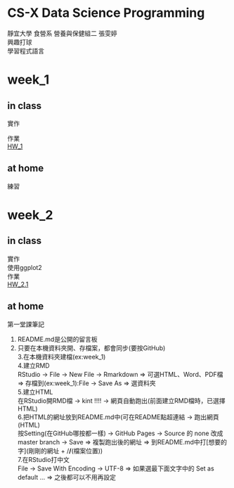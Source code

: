 # CS-X Data Science Programming
靜宜大學 食營系 營養與保健組二 張雯婷  
興趣打球  
學習程式語言  
# week_1  
## in class  
實作  

作業  
[HW_1](https://1221cc.github.io/123456/week_1/one_1)
## at home  
練習

# week_2
## in class
實作  
使用ggplot2  
作業  
[HW_2.1](https://1221cc.github.io/123456/Week_2/TWO_1)  


## at home  
第一堂課筆記  
1. README.md是公開的留言板  
2. 只要在本機資料夾開、存檔案，都會同步(要按GitHub)  
3.在本機資料夾建檔(ex:week_1)  
4.建立RMD  
RStudio -> File -> New File -> Rmarkdown => 可選HTML、Word、PDF檔 => 存檔到(ex:week_1):File -> Save As => 選資料夾  
5.建立HTML  
在RStudio開RMD檔 -> kint !!!! -> 網頁自動跑出(前面建立RMD檔時，已選擇HTML)  
6.把HTML的網址放到README.md中(可在README點超連結 -> 跑出網頁(HTML)  
按Setting(在GitHub哪按都一樣) -> GitHub Pages -> Source 的 none 改成 master branch -> Save => 複製跑出後的網址 => 到README.md中打[想要的字](剛剛的網址 + /__/__(檔案位置))  
7.在RStudio打中文  
File -> Save With Encoding -> UTF-8 => 如果選最下面文字中的 Set as default ... => 之後都可以不用再設定  
